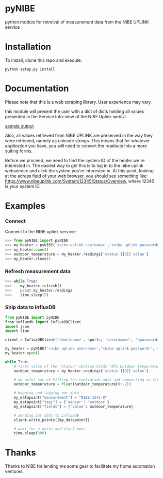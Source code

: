 pyNIBE
=====

python module for retreival of measurement data from the NIBE UPLINK service

Installation
============

To install, clone this repo and execute:

```
python setup.py install
```

Documentation
=============
Please note that this is a web scraping library. User experience may vary.

this module will present the user with a dict of dicts holding all values presented in the Service Info-view of the NIBE Uplink webUI. 

[sample output](tests/mock-data/sample-output.txt)

Also, all values retrieved from NIBE UPLINK are preserved in the way they were retrieved, namely as unicode strings. This means that for whatever application you have, you will need to convert the readouts into a more suiting forms.

Before we proceed, we need to find the system ID of the heater we're interested in. The easiest way to get this is to log in to the nibe uplink webservice and click the system you're interested in. At this point, looking at the adress field of your web browser, you should see something like: https://www.nibeuplink.com/System/12345/Status/Overview, where 12345 is your system ID.

Examples
========

### Connect

Connect to the NIBE uplink service:
```python
>>> from pyNIBE import pyNIBE
>>> my_heater = pyNIBE('<nibe uplink username>','<nibe uplink password>','<system ID>')
>>> my_heater.open()
>>> outdoor_temperature = my_heater.readings['status'][0]['value']
>>> my_heater.close()
```

### Refresh measurement data
```python
>>> while True:
>>>    my_heater.refresh()
>>>    print my_heater.readings
>>>    time.sleep(5)
```

### Ship data to influxDB
```python
from pyNIBE import pyNIBE
from influxdb import InfluxDBClient
import json
import time

client = InfluxDBClient('<hostname>', <port>, '<username>', '<password>', '<database>')

my_heater = pyNIBE('<nibe uplink username>','<nibe uplink password>','<system ID>')
my_heater.open()

while True:
	# first value of the 'status'-section holds "BT1 Outdoor temperature"
	outdoor_temperature = my_heater.readings['status'][0]['value']

	# an awful way of killing the centigrade unit and converting to float
	outdoor_temperature = float(outdoor_temperature[0:-2])

	# bagging and tagging our data
	my_datapoint["measurement"] = "NIBE-1245-8"
	my_datapoint["tags"] = {'sensor': 'outdoor'}
	my_datapoint["fields"] = {'value': outdoor_temperature}

	# sending our data to influxDB
	client.write_points([my_datapoint])

	# wait for a while and start over
	time.sleep(300)
```

Thanks
======
Thanks to NIBE for lending me some gear to facilitate my home automation ventures.
